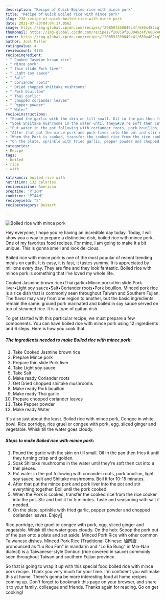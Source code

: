 ```yaml
---
description: "Recipe of Quick Boiled rice with mince pork"
title: "Recipe of Quick Boiled rice with mince pork"
slug: 238-recipe-of-quick-boiled-rice-with-mince-pork
date: 2021-07-23T04:04:17.056Z
image: https://img-global.cpcdn.com/recipes/f20859f200049c4f/680x482cq70/boiled-rice-with-mince-pork-recipe-main-photo.jpg
thumbnail: https://img-global.cpcdn.com/recipes/f20859f200049c4f/680x482cq70/boiled-rice-with-mince-pork-recipe-main-photo.jpg
cover: https://img-global.cpcdn.com/recipes/f20859f200049c4f/680x482cq70/boiled-rice-with-mince-pork-recipe-main-photo.jpg
author: Joel Miller
ratingvalue: 4
reviewcount: 4185
recipeingredient:
- " Cooked Jasmine brown rice"
- " Mince pork"
- " thin slide Pork liver"
- " Light soy sauce"
- " Salt"
- " Coriander roots"
- " Dried chopped shiitake mushrooms"
- " Pork bouillon"
- " Thai garlic"
- " chopped coriander leaves"
- " Pepper powder"
- " Water"
recipeinstructions:
- "Pound the garlic with the skin on till small. Oil in the pan then fries it until they turning crisp and golden."
- "Soak Shiitake mushrooms in the water until they&#39;re soft then cut into a thin pieces."
- "Put water in the pot following with coriander roots, pork bouillon, light soy sauce, salt and Shiitake mushrooms. Boil it for 10-15 minutes."
- "After that put the mince pork and pork liver into the pot and stir everything together. Boil until the pork cooked."
- "When the Pork is cooked, transfer the cooked rice from the rice cooker into the pot. Stir and boil it for 5 minutes. Taste and seasoning with salt if needed."
- "On the plate, sprinkle with fried garlic, pepper powder and chopped coriander leaves. Enjoy🌿"
categories:
- Recipe
tags:
- boiled
- rice
- with

katakunci: boiled rice with 
nutrition: 132 calories
recipecuisine: American
preptime: "PT26M"
cooktime: "PT44M"
recipeyield: "2"
recipecategory: Dessert

---
```



![Boiled rice with mince pork](https://img-global.cpcdn.com/recipes/f20859f200049c4f/680x482cq70/boiled-rice-with-mince-pork-recipe-main-photo.jpg)

Hey everyone, I hope you're having an incredible day today. Today, I will show you a way to prepare a distinctive dish, boiled rice with mince pork. One of my favorites food recipes. For mine, I am going to make it a bit unique. This is gonna smell and look delicious.

Boiled rice with mince pork is one of the most popular of recent trending meals on earth. It is easy, it is fast, it tastes yummy. It is appreciated by millions every day. They are fine and they look fantastic. Boiled rice with mince pork is something that I've loved my whole life.

Cooked Jasmine brown rice•Thai garlic•Mince pork•thin slide Pork liver•Light soy sauce•Salt•Coriander roots•Pork bouillon. Minced pork rice is a rice dish that is commonly seen throughout Taiwan and Southern Fujian. The flavor may vary from one region to another, but the basic ingredients remain the same: ground pork marinated and boiled in soy sauce served on top of steamed rice. It is a type of gaifan dish.


To get started with this particular recipe, we must prepare a few components. You can have boiled rice with mince pork using 12 ingredients and 6 steps. Here is how you cook that.

<!--inarticleads1-->

##### The ingredients needed to make Boiled rice with mince pork:

1. Take  Cooked Jasmine brown rice
1. Prepare  Mince pork
1. Prepare  thin slide Pork liver
1. Take  Light soy sauce
1. Take  Salt
1. Make ready  Coriander roots
1. Get  Dried chopped shiitake mushrooms
1. Make ready  Pork bouillon
1. Make ready  Thai garlic
1. Prepare  chopped coriander leaves
1. Take  Pepper powder
1. Make ready  Water


It&#39;s also just about the least. Boiled rice with mince pork, Congee in white bowl. Rice porridge, rice gruel or congee with pork, egg, sliced ginger and vegetable. Whisk till the water goes cloudy. 

<!--inarticleads2-->

##### Steps to make Boiled rice with mince pork:

1. Pound the garlic with the skin on till small. Oil in the pan then fries it until they turning crisp and golden.
1. Soak Shiitake mushrooms in the water until they&#39;re soft then cut into a thin pieces.
1. Put water in the pot following with coriander roots, pork bouillon, light soy sauce, salt and Shiitake mushrooms. Boil it for 10-15 minutes.
1. After that put the mince pork and pork liver into the pot and stir everything together. Boil until the pork cooked.
1. When the Pork is cooked, transfer the cooked rice from the rice cooker into the pot. Stir and boil it for 5 minutes. Taste and seasoning with salt if needed.
1. On the plate, sprinkle with fried garlic, pepper powder and chopped coriander leaves. Enjoy🌿


Rice porridge, rice gruel or congee with pork, egg, sliced ginger and vegetable. Whisk till the water goes cloudy. On the hob: Scoop the pork out of the pan onto a plate and set aside. Minced Pork Rice with other common Taiwanese dishes. Minced Pork Rice (Traditional Chinese: 滷肉飯 pronounced as &#34;Lu Rou Fan&#34; in mandarin and &#34;Lo Ba Bung&#34; in Min-Nan dialect) is a Taiwanese-style Donburi (rice covered in sauce) commonly seen throughout Taiwan and southern Fujian province. 

So that is going to wrap it up with this special food boiled rice with mince pork recipe. Thank you very much for your time. I'm confident you will make this at home. There's gonna be more interesting food at home recipes coming up. Don't forget to bookmark this page on your browser, and share it to your family, colleague and friends. Thanks again for reading. Go on get cooking!
